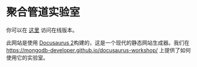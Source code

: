 # 聚合管道实验室

你可以在 [这里](https://mongodb-developer.github.io/aggregation-pipeline-lab-cn/) 访问在线版本。

此网站是使用 [Docusaurus 2](https://docusaurus.io/)构建的，这是一个现代的静态网站生成器。我们在 https://mongodb-developer.github.io/docusaurus-workshop/ 上提供了如何使用它的实验室。
